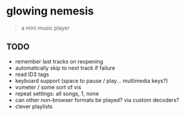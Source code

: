 # glowing nemesis

> a mini music player

## TODO

- remember last tracks on reopening
- automatically skip to next track if failure
- read ID3 tags
- keyboard support (space to pause / play... multimedia keys?)
- vumeter / some sort of vis
- repeat settings: all songs, 1, none
- can other non-browser formats be played? via custom decoders?
- clever playlists
